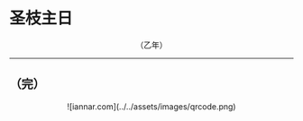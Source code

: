 # 圣枝主日

<div align="center">
（乙年）
</div>

---

## （完）

<div align="center">
![iannar.com](../../assets/images/qrcode.png)
</div>
